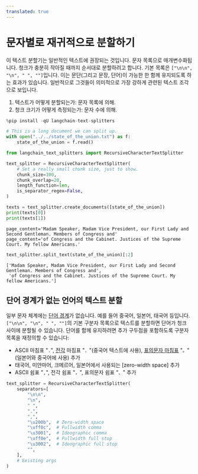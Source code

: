 ```yaml
---
translated: true
---
```


# 문자별로 재귀적으로 분할하기

이 텍스트 분할기는 일반적인 텍스트에 권장되는 것입니다. 문자 목록으로 매개변수화됩니다. 청크가 충분히 작아질 때까지 순서대로 분할하려고 합니다. 기본 목록은 `["\n\n", "\n", " ", ""]`입니다. 이는 문단(그리고 문장, 단어)이 가능한 한 함께 유지되도록 하는 효과가 있습니다. 일반적으로 그것들이 의미적으로 가장 강하게 관련된 텍스트 조각으로 보입니다.

1. 텍스트가 어떻게 분할되는가: 문자 목록에 의해.
2. 청크 크기가 어떻게 측정되는가: 문자 수에 의해.

```python
%pip install -qU langchain-text-splitters
```

```python
# This is a long document we can split up.
with open("../../state_of_the_union.txt") as f:
    state_of_the_union = f.read()
```

```python
from langchain_text_splitters import RecursiveCharacterTextSplitter
```

```python
text_splitter = RecursiveCharacterTextSplitter(
    # Set a really small chunk size, just to show.
    chunk_size=100,
    chunk_overlap=20,
    length_function=len,
    is_separator_regex=False,
)
```

```python
texts = text_splitter.create_documents([state_of_the_union])
print(texts[0])
print(texts[1])
```

```output
page_content='Madam Speaker, Madam Vice President, our First Lady and Second Gentleman. Members of Congress and'
page_content='of Congress and the Cabinet. Justices of the Supreme Court. My fellow Americans.'
```

```python
text_splitter.split_text(state_of_the_union)[:2]
```

```output
['Madam Speaker, Madam Vice President, our First Lady and Second Gentleman. Members of Congress and',
 'of Congress and the Cabinet. Justices of the Supreme Court. My fellow Americans.']
```

## 단어 경계가 없는 언어의 텍스트 분할

일부 문자 체계에는 [단어 경계](https://en.wikipedia.org/wiki/Category:Writing_systems_without_word_boundaries)가 없습니다. 예를 들어 중국어, 일본어, 태국어 등입니다. `["\n\n", "\n", " ", ""]`의 기본 구분자 목록으로 텍스트를 분할하면 단어가 청크 사이에 분할될 수 있습니다. 단어를 함께 유지하려면 추가 구두점을 포함하도록 구분자 목록을 재정의할 수 있습니다:

* ASCII 마침표 "`.`", [전각](https://en.wikipedia.org/wiki/Halfwidth_and_Fullwidth_Forms_(Unicode_block)) 마침표 "`．`"(중국어 텍스트에 사용), [표의문자 마침표](https://en.wikipedia.org/wiki/CJK_Symbols_and_Punctuation) "`。`"(일본어와 중국어에 사용) 추가
* 태국어, 미얀마어, 크메르어, 일본어에서 사용되는 [zero-width space] 추가
* ASCII 쉼표 "`,`", 전각 쉼표 "`，`", 표의문자 쉼표 "`、`" 추가

```python
text_splitter = RecursiveCharacterTextSplitter(
    separators=[
        "\n\n",
        "\n",
        " ",
        ".",
        ",",
        "\u200b",  # Zero-width space
        "\uff0c",  # Fullwidth comma
        "\u3001",  # Ideographic comma
        "\uff0e",  # Fullwidth full stop
        "\u3002",  # Ideographic full stop
        "",
    ],
    # Existing args
)
```
